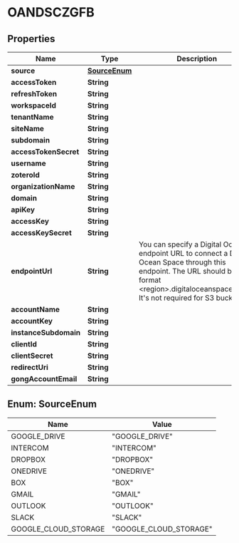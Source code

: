 

# OANDSCZGFB


## Properties

| Name | Type | Description | Notes |
|------------ | ------------- | ------------- | -------------|
|**source** | [**SourceEnum**](#SourceEnum) |  |  |
|**accessToken** | **String** |  |  [optional] |
|**refreshToken** | **String** |  |  [optional] |
|**workspaceId** | **String** |  |  [optional] |
|**tenantName** | **String** |  |  [optional] |
|**siteName** | **String** |  |  [optional] |
|**subdomain** | **String** |  |  [optional] |
|**accessTokenSecret** | **String** |  |  [optional] |
|**username** | **String** |  |  [optional] |
|**zoteroId** | **String** |  |  [optional] |
|**organizationName** | **String** |  |  [optional] |
|**domain** | **String** |  |  [optional] |
|**apiKey** | **String** |  |  [optional] |
|**accessKey** | **String** |  |  [optional] |
|**accessKeySecret** | **String** |  |  [optional] |
|**endpointUrl** | **String** | You can specify a Digital Ocean endpoint URL to connect a Digital Ocean Space through this endpoint.         The URL should be of format &lt;region&gt;.digitaloceanspaces.com. It&#39;s not required for S3 buckets. |  [optional] |
|**accountName** | **String** |  |  [optional] |
|**accountKey** | **String** |  |  [optional] |
|**instanceSubdomain** | **String** |  |  [optional] |
|**clientId** | **String** |  |  [optional] |
|**clientSecret** | **String** |  |  [optional] |
|**redirectUri** | **String** |  |  [optional] |
|**gongAccountEmail** | **String** |  |  [optional] |



## Enum: SourceEnum

| Name | Value |
|---- | -----|
| GOOGLE_DRIVE | &quot;GOOGLE_DRIVE&quot; |
| INTERCOM | &quot;INTERCOM&quot; |
| DROPBOX | &quot;DROPBOX&quot; |
| ONEDRIVE | &quot;ONEDRIVE&quot; |
| BOX | &quot;BOX&quot; |
| GMAIL | &quot;GMAIL&quot; |
| OUTLOOK | &quot;OUTLOOK&quot; |
| SLACK | &quot;SLACK&quot; |
| GOOGLE_CLOUD_STORAGE | &quot;GOOGLE_CLOUD_STORAGE&quot; |



